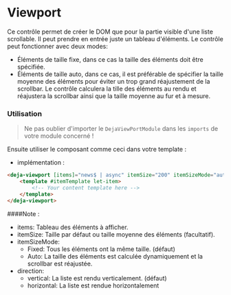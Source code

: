 # Viewport
Ce contrôle permet de créer le DOM que pour la partie visible d'une liste scrollable. Il peut prendre en entrée juste un tableau d'éléments. Le contrôle peut fonctionner avec deux modes:
 
 - Éléments de taille fixe, dans ce cas la taille des éléments doit être spécifiée.
 - Éléments de taille auto, dans ce cas, il est préférable de spécifier la taille moyenne des éléments pour éviter un trop grand réajustement de la scrollbar. Le contrôle calculera la tille des éléments au rendu et réajustera la scrollbar ainsi que la taille moyenne au fur et à mesure. 

### Utilisation
> Ne pas oublier d'importer le `DejaViewPortModule` dans les `imports` de votre module concern&eacute; !

Ensuite utiliser le composant comme ceci dans votre template :

 - impl&eacute;mentation :

```html
<deja-viewport [items]="news$ | async" itemSize="200" itemSizeMode="auto" direction="vertical">
    <template #itemTemplate let-item>
        <!-- Your content template here -->
    </template>
</deja-viewport>
```

####Note :
 - items: Tableau des éléments à afficher.
 - itemSize: Taille par défaut ou taille moyenne des éléments (facultatif).
 - itemSizeMode: 
	 - Fixed: Tous les éléments ont la même taille.  (défaut)
	 - Auto: La taille des éléments est calculée dynamiquement et la scrollbar est réajustée.
 - direction:
	 - vertical: La liste est rendu verticalement. (défaut)
	 - horizontal: La liste est rendue horizontalement

